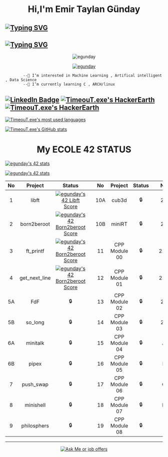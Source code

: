 
<h1 align="center">Hi,I'm Emir Taylan Günday </h1>

## [![Typing SVG](https://readme-typing-svg.herokuapp.com?color=8000FF&width=750&lines=I'm+a+Computer+Programmer+and+AI+LOVER+and+Part+Time+Musician💻)](https://git.io/typing-svg)
## [![Typing SVG](https://readme-typing-svg.herokuapp.com?color=8000FF&width=750&lines=+--->+ARCH+Linux💻)](https://git.io/typing-svg) 

   <p align="center"> <img src="https://komarev.com/ghpvc/?username=egunday&label=Profile%20views&color=0e75b6&style=flat" alt="egunday" /> </p>
   <p align="center"> <a href="https://github.com/ryo-ma/github-profile-trophy"><img src="https://github-profile-trophy.vercel.app/?username=egunday&row=1" alt="egunday" /></a> </p>
   
   
			--👀 I’m interested in Machine Learning , Artifical intelligent , Data Science
			--🌱 I’m currently learning C , ARCH/linux
                      
                      
                      
                      
                      
                      
                      
                      
                      
                      
                      
                      
                      
                      
                      
                      
                      
                      
                      
                      
                      
[![Linkedln Badge](https://img.shields.io/badge/LinkedIn-0077B5?style=for-the-badge&logo=linkedin&logoColor=white)](https://www.linkedin.com/in/emir-taylan-g%C3%BCnday-34182a215)
[![TimeouT.exe's HackerEarth ](https://img.shields.io/badge/-Hackerrank-2EC866?style=for-the-badge&logo=HackerRank&logoColor=white)](https://www.hackerrank.com/Emir_Gunday)
[![TimeouT.exe's HackerEarth ](https://img.shields.io/badge/HackerEarth-%232C3454.svg?&style=for-the-badge&logo=HackerEarth&logoColor=Blue)](https://www.hackerrank.com/Emir_Gunday)
-----

[![TimeouT.exe's most used languages](https://github-readme-stats.vercel.app/api/top-langs/?username=egunday&layout=compact&hide_border=true&theme=jolly)](https://github.com/TimeouT.exe?tab=repositories)

[![TimeouT.exe's GitHub stats](https://github-readme-stats.vercel.app/api?username=egunday&count_private=true&show_icons=true&hide=issues&hide_border=true&theme=jolly)](https://github.com/TimeouT.exe?tab=repositories)
<h1 align="center">My ECOLE 42 STATUS </h1>

[![egunday's 42 stats](https://badge.mediaplus.ma/levi/egunday?UM6P=off)](https://github.com/oakoudad/badge42)

[![egunday's 42 stats](https://badge42.vercel.app/api/v2/cl9ipv34l00110gl7t6d5p5jq/stats?cursusId=21&coalitionId=232)](https://github.com/JaeSeoKim/badge42)


| No | Project | Status  |  | No  | Project | Status |  | No | Project     | Status |
| :---:  | :---:   | :---:  | :---:  | :---:  | :---:    | :---:    | :---:  | :---:  | :---:  | :---:   |
| 1  | libft   | [![egunday's 42 Libft Score](https://badge42.vercel.app/api/v2/cl5qpmbbx000609mkwea8iljt/project/2449877)](https://github.com/JaeSeoKim/badge42) | | 10A | cub3d   | 🔒   |  | 20 | NetPractice | 🔒   |
| 2  | born2beroot   |[![egunday's 42 Born2beroot Score](https://badge42.vercel.app/api/v2/cl9ipv34l00110gl7t6d5p5jq/project/2840677)](https://github.com/JaeSeoKim/badge42) |  | 10B | miniRT   | 🔒   |  | 21 | ft_containers | 🔒   |
| 3  | ft_printf   | [![egunday's 42 Born2beroot Score](https://badge42.vercel.app/api/v2/cl9ipv34l00110gl7t6d5p5jq/project/2840677)](https://github.com/JaeSeoKim/badge42)|  | 11 | CPP Module 00   | 🔒   |  | 22A | ft_irc | 🔒   |
| 4  | get_next_line   |[![egunday's 42 Born2beroot Score](https://badge42.vercel.app/api/v2/cl9ipv34l00110gl7t6d5p5jq/project/2840677)](https://github.com/JaeSeoKim/badge42) |  | 12 | CPP Module 01   | 🔒   |  | 22B | webserv | 🔒   |
| 5A  | FdF   | 🔒 |  | 13 | CPP Module 02   | 🔒   |  | 23 | inception | 🔒   |
| 5B  | so_long   |  🔒 |  | 14 | CPP Module 03   | 🔒   |  | 24 | ft_transcendence | 🔒   |
| 6A  | minitalk   | 🔒 |  | 15 | CPP Module 04   | 🔒   |  | A | Exam Rank 02 | 🔒  |
| 6B  | pipex   | 🔒 |  | 16 | CPP Module 05   | 🔒   |  | B | Exam Rank 03 | 🔒  |
| 7  | push_swap   | 🔒|  | 17 | CPP Module 06   | 🔒   |  | C | Exam Rank 04 |  🔒  |
| 8  | minishell   | 🔒 |  | 18 | CPP Module 07   | 🔒   |  | D | Exam Rank 05 |  🔒  |
| 9  | philosphers   | 🔒 |  | 19 | CPP Module 08   | 🔒   |  | E | Exam Rank 06 | 🔒   |


------

<p align="center">
	<a href = "mailto:Emir-Gunday@hotmail.com">
		<img alt = "Ask Me or job offers" src = "https://img.shields.io/badge/Microsoft_Outlook-0078D4?style=for-the-badge&logo=microsoft-outlook&logoColor=white&link=mailto:Emir-Gunday@hotmail.com" />
